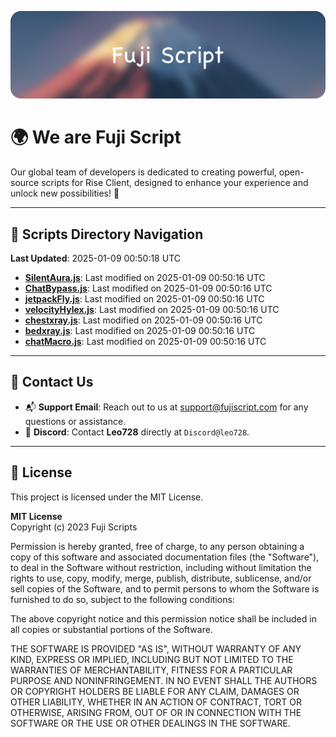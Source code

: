 ![Banner](.github/b.webp)

# 🌍 **We are Fuji Script**

Our global team of developers is dedicated to creating powerful, open-source scripts for Rise Client, designed to enhance your experience and unlock new possibilities! 🌟

---
<!-- SCRIPTS_NAVIGATION_START -->
## 📂 **Scripts Directory Navigation**

**Last Updated**: 2025-01-09 00:50:18 UTC

- **[SilentAura.js](scripts/SilentAura.js)**: Last modified on 2025-01-09 00:50:16 UTC
- **[ChatBypass.js](scripts/ChatBypass.js)**: Last modified on 2025-01-09 00:50:16 UTC
- **[jetpackFly.js](scripts/jetpackFly.js)**: Last modified on 2025-01-09 00:50:16 UTC
- **[velocityHylex.js](scripts/velocityHylex.js)**: Last modified on 2025-01-09 00:50:16 UTC
- **[chestxray.js](scripts/chestxray.js)**: Last modified on 2025-01-09 00:50:16 UTC
- **[bedxray.js](scripts/bedxray.js)**: Last modified on 2025-01-09 00:50:16 UTC
- **[chatMacro.js](scripts/chatMacro.js)**: Last modified on 2025-01-09 00:50:16 UTC

<!-- SCRIPTS_NAVIGATION_END -->

---

## 💬 **Contact Us**  
- 📬 **Support Email**: Reach out to us at [support@fujiscript.com](mailto:support@fujiscript.com) for any questions or assistance.  
- 💬 **Discord**: Contact **Leo728** directly at `Discord@leo728`.

---

## 📜 **License**

This project is licensed under the MIT License.  

**MIT License**  
Copyright (c) 2023 Fuji Scripts  

Permission is hereby granted, free of charge, to any person obtaining a copy of this software and associated documentation files (the "Software"), to deal in the Software without restriction, including without limitation the rights to use, copy, modify, merge, publish, distribute, sublicense, and/or sell copies of the Software, and to permit persons to whom the Software is furnished to do so, subject to the following conditions:  

The above copyright notice and this permission notice shall be included in all copies or substantial portions of the Software.  

THE SOFTWARE IS PROVIDED "AS IS", WITHOUT WARRANTY OF ANY KIND, EXPRESS OR IMPLIED, INCLUDING BUT NOT LIMITED TO THE WARRANTIES OF MERCHANTABILITY, FITNESS FOR A PARTICULAR PURPOSE AND NONINFRINGEMENT. IN NO EVENT SHALL THE AUTHORS OR COPYRIGHT HOLDERS BE LIABLE FOR ANY CLAIM, DAMAGES OR OTHER LIABILITY, WHETHER IN AN ACTION OF CONTRACT, TORT OR OTHERWISE, ARISING FROM, OUT OF OR IN CONNECTION WITH THE SOFTWARE OR THE USE OR OTHER DEALINGS IN THE SOFTWARE.  
